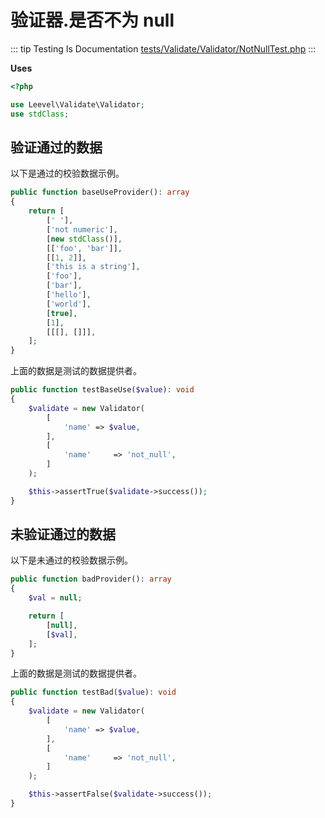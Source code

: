 # 验证器.是否不为 null

::: tip Testing Is Documentation
[tests/Validate/Validator/NotNullTest.php](https://github.com/hunzhiwange/framework/blob/master/tests/Validate/Validator/NotNullTest.php)
:::
    
**Uses**

``` php
<?php

use Leevel\Validate\Validator;
use stdClass;
```

## 验证通过的数据

以下是通过的校验数据示例。

``` php
public function baseUseProvider(): array
{
    return [
        [' '],
        ['not numeric'],
        [new stdClass()],
        [['foo', 'bar']],
        [[1, 2]],
        ['this is a string'],
        ['foo'],
        ['bar'],
        ['hello'],
        ['world'],
        [true],
        [1],
        [[[], []]],
    ];
}
```

上面的数据是测试的数据提供者。


``` php
public function testBaseUse($value): void
{
    $validate = new Validator(
        [
            'name' => $value,
        ],
        [
            'name'     => 'not_null',
        ]
    );

    $this->assertTrue($validate->success());
}
```
    
## 未验证通过的数据

以下是未通过的校验数据示例。

``` php
public function badProvider(): array
{
    $val = null;

    return [
        [null],
        [$val],
    ];
}
```

上面的数据是测试的数据提供者。


``` php
public function testBad($value): void
{
    $validate = new Validator(
        [
            'name' => $value,
        ],
        [
            'name'     => 'not_null',
        ]
    );

    $this->assertFalse($validate->success());
}
```